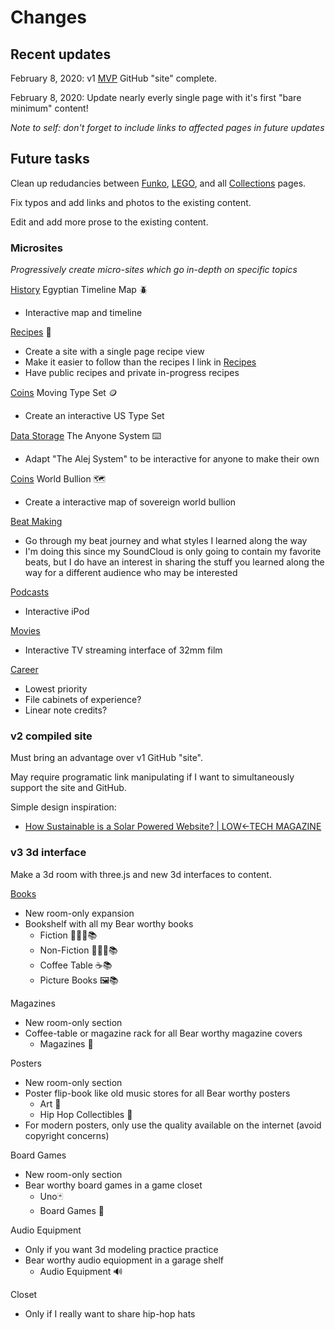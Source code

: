 # Changes


## Recent updates

February 8, 2020: v1 [MVP](https://en.wikipedia.org/wiki/Minimum_viable_product) GitHub "site" complete.

February 8, 2020: Update nearly everly single page with it's first "bare minimum" content!

_Note to self: don't forget to include links to affected pages in future updates_


## Future tasks

Clean up redudancies between [Funko](/pages/funko/index.md), [LEGO](/pages/lego/index.md), and all [Collections](/pages/collections/index.md) pages.

Fix typos and add links and photos to the existing content.

Edit and add more prose to the existing content.

### Microsites
*Progressively create micro-sites which go in-depth on specific topics*

[History](/pages/history/index.md) Egyptian Timeline Map 🪲

* Interactive map and timeline

[Recipes](/pages/recipes/index.md) 🍪

* Create a site with a single page recipe view
* Make it easier to follow than the recipes I link in [Recipes](/pages/recipes/index.md)
* Have public recipes and private in-progress recipes

[Coins](/pages/coins/index.md) Moving Type Set 🪙

* Create an interactive US Type Set


[Data Storage](/pages/data-storage/index.md) The Anyone System ⌨️

* Adapt "The Alej System" to be interactive for anyone to make their own

[Coins](/pages/coins/index.md) World Bullion 🗺

* Create a interactive map of sovereign world bullion

[Beat Making](/pages/beat-making/index.md)

* Go through my beat journey and what styles I learned along the way
* I'm doing this since my SoundCloud is only going to contain my favorite beats, but I do have an interest in sharing the stuff you learned along the way for a different audience who may be interested

[Podcasts](/pages/podcasts/index.md)

* Interactive iPod

[Movies](/pages/movies/index.md)

* Interactive TV streaming interface of 32mm film

[Career](/pages/career/index.md)

* Lowest priority
* File cabinets of experience?
* Linear note credits?


### v2 compiled site
Must bring an advantage over v1 GitHub "site".

May require programatic link manipulating if I want to simultaneously support the site and GitHub.

Simple design inspiration:

* [How Sustainable is a Solar Powered Website? | LOW←TECH MAGAZINE](https://solar.lowtechmagazine.com/2020/01/how-sustainable-is-a-solar-powered-website.html)


### v3 3d interface

Make a 3d room with three.js and new 3d interfaces to content.

[Books](/pages/books/index.md)

* New room-only expansion
* Bookshelf with all my Bear worthy books
	* Fiction 🧙🏽‍♂️📚
	* Non-Fiction 🕵🏾‍♂️📚
	* Coffee Table ☕️📚
	* Picture Books 🖼📚

Magazines

* New room-only section
* Coffee-table or magazine rack for all Bear worthy magazine covers
	* Magazines 📖

Posters

* New room-only section
* Poster flip-book like old music stores for all Bear worthy posters
	* Art 🎨
	* Hip Hop Collectibles 💽
* For modern posters, only use the quality available on the internet (avoid copyright concerns)

Board Games

* New room-only section
* Bear worthy board games in a game closet
	* Uno🃏
	* Board Games 🎲

Audio Equipment

* Only if you want 3d modeling practice practice 
* Bear worthy audio equiopment in a garage shelf
	* Audio Equipment 🔊

Closet

* Only if I really want to share hip-hop hats

